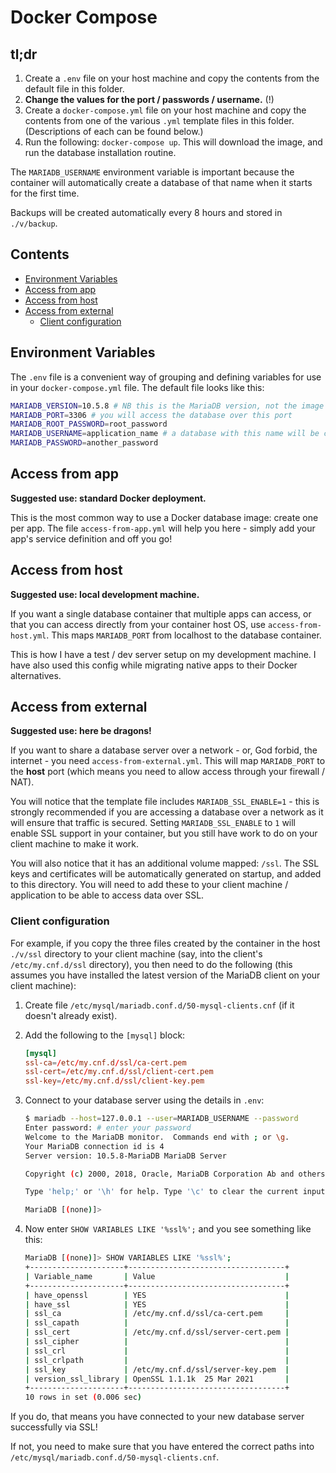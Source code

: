 # Docker Compose

## tl;dr

1. Create a `.env` file on your host machine and copy the contents from the default file in this folder.
2. **Change the values for the port / passwords / username.** (!)
3. Create a `docker-compose.yml` file on your host machine and copy the contents from one of the various `.yml` template files in this folder.  (Descriptions of each can be found below.)
4. Run the following: `docker-compose up`.  This will download the image, and run the database installation routine.

The `MARIADB_USERNAME` environment variable is important because the container will automatically create a database of that name when it starts for the first time.

Backups will be created automatically every 8 hours and stored in `./v/backup`.

## Contents

- [Environment Variables](#environment-variables)
- [Access from app](#access-from-app)
- [Access from host](#access-from-host)
- [Access from external](#access-from-external)
  - [Client configuration](#client-configuration)

## Environment Variables

The `.env` file is a convenient way of grouping and defining variables for use in your `docker-compose.yml` file.  The default file looks like this:

```bash
MARIADB_VERSION=10.5.8 # NB this is the MariaDB version, not the image version
MARIADB_PORT=3306 # you will access the database over this port
MARIADB_ROOT_PASSWORD=root_password
MARIADB_USERNAME=application_name # a database with this name will be created automatically
MARIADB_PASSWORD=another_password
```

## Access from app

**Suggested use: standard Docker deployment.**

This is the most common way to use a Docker database image: create one per app.  The file `access-from-app.yml` will help you here - simply add your app's service definition and off you go!

## Access from host

**Suggested use: local development machine.**

If you want a single database container that multiple apps can access, or that you can access directly from your container host OS, use `access-from-host.yml`.  This maps `MARIADB_PORT` from localhost to the database container.

This is how I have a test / dev server setup on my development machine.  I have also used this config while migrating native apps to their Docker alternatives.

## Access from external

**Suggested use: here be dragons!**

If you want to share a database server over a network - or, God forbid, the internet - you need `access-from-external.yml`.  This will map `MARIADB_PORT` to the **host** port (which means you need to allow access through your firewall / NAT).

You will notice that the template file includes `MARIADB_SSL_ENABLE=1` - this is strongly recommended if you are accessing a database over a network as it will ensure that traffic is secured.  Setting `MARIADB_SSL_ENABLE` to `1` will enable SSL support in your container, but you still have work to do on your client machine to make it work.

You will also notice that it has an additional volume mapped: `/ssl`.  The SSL keys and certificates will be automatically generated on startup, and added to this directory.  You will need to add these to your client machine / application to be able to access data over SSL.

### Client configuration

For example, if you copy the three files created by the container in the host `./v/ssl` directory to your client machine (say, into the client's `/etc/my.cnf.d/ssl` directory), you then need to do the following (this assumes you have installed the latest version of the MariaDB client on your client machine):

1. Create file `/etc/mysql/mariadb.conf.d/50-mysql-clients.cnf` (if it doesn't already exist).

2. Add the following to the `[mysql]` block:

    ```conf
    [mysql]
    ssl-ca=/etc/my.cnf.d/ssl/ca-cert.pem
    ssl-cert=/etc/my.cnf.d/ssl/client-cert.pem
    ssl-key=/etc/my.cnf.d/ssl/client-key.pem
    ```

3. Connect to your database server using the details in `.env`:

    ```bash
    $ mariadb --host=127.0.0.1 --user=MARIADB_USERNAME --password
    Enter password: # enter your password
    Welcome to the MariaDB monitor.  Commands end with ; or \g.
    Your MariaDB connection id is 4
    Server version: 10.5.8-MariaDB MariaDB Server

    Copyright (c) 2000, 2018, Oracle, MariaDB Corporation Ab and others.

    Type 'help;' or '\h' for help. Type '\c' to clear the current input statement.

    MariaDB [(none)]>
    ```

4. Now enter `SHOW VARIABLES LIKE '%ssl%';` and you see something like this:

    ```bash
    MariaDB [(none)]> SHOW VARIABLES LIKE '%ssl%';
    +---------------------+-----------------------------------+
    | Variable_name       | Value                             |
    +---------------------+-----------------------------------+
    | have_openssl        | YES                               |
    | have_ssl            | YES                               |
    | ssl_ca              | /etc/my.cnf.d/ssl/ca-cert.pem     |
    | ssl_capath          |                                   |
    | ssl_cert            | /etc/my.cnf.d/ssl/server-cert.pem |
    | ssl_cipher          |                                   |
    | ssl_crl             |                                   |
    | ssl_crlpath         |                                   |
    | ssl_key             | /etc/my.cnf.d/ssl/server-key.pem  |
    | version_ssl_library | OpenSSL 1.1.1k  25 Mar 2021       |
    +---------------------+-----------------------------------+
    10 rows in set (0.006 sec)
    ```

If you do, that means you have connected to your new database server successfully via SSL!

If not, you need to make sure that you have entered the correct paths into `/etc/mysql/mariadb.conf.d/50-mysql-clients.cnf`.
